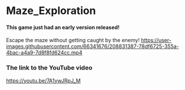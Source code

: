 # Maze_Exploration 
#### This game just had an early version released!
  
Escape the maze without getting caught by the enemy! 
https://user-images.githubusercontent.com/66341676/208831387-78df6725-355a-4bac-a4a9-7d8f8fd624cc.mp4

### The link to the YouTube video
https://youtu.be/7A1ywJRpJ_M
